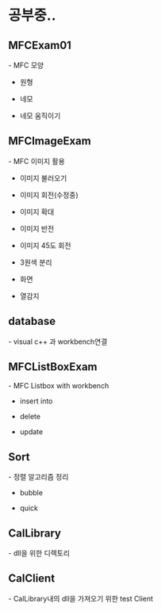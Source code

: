 <h1>공부중..</h1>

<h2>MFCExam01</h2>
- MFC 모양

- 원형

- 네모

- 네모 움직이기

<h2>MFCImageExam</h2>
- MFC 이미지 활용

- 이미지 불러오기

- 이미지 회전(수정중)

- 이미지 확대

- 이미지 반전

- 이미지 45도 회전

- 3원색 분리

- 화면 

- 열감지

<h2>database</h2>
- visual c++ 과 workbench연결


<h2>MFCListBoxExam</h2>
- MFC Listbox with workbench

- insert into

- delete

- update

<h2>Sort</h2>
- 정렬 알고리즘 정리

- bubble

- quick

<h2>CalLibrary</h2>
- dll을 위한 디렉토리 

<h2>CalClient</h2>
- CalLibrary내의 dll을 가져오기 위한 test Client
